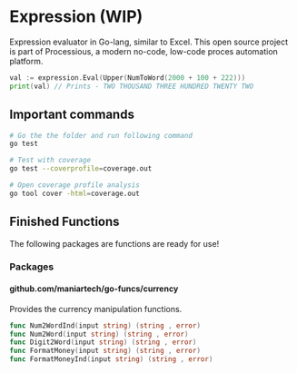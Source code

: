 
# Expression (WIP)

Expression evaluator in Go-lang, similar to Excel. This open source project is part of Processious, a modern no-code, low-code proces automation platform.

```go
val := expression.Eval(Upper(NumToWord(2000 + 100 + 222)))
print(val) // Prints - TWO THOUSAND THREE HUNDRED TWENTY TWO
```

## Important commands

```sh
# Go the the folder and run following command
go test

# Test with coverage
go test --coverprofile=coverage.out

# Open coverage profile analysis
go tool cover -html=coverage.out
```

## Finished Functions

The following packages are functions are ready for use!

### Packages

#### github.com/maniartech/go-funcs/currency

Provides the currency manipulation functions.

```go
func Num2WordInd(input string) (string , error)
func Num2Word(input string) (string , error)
func Digit2Word(input string) (string , error)
func FormatMoney(input string) (string , error)
func FormatMoneyInd(input string) (string , error)
```
